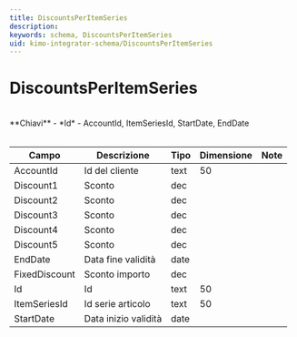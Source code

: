 ```yaml
---
title: DiscountsPerItemSeries
description:
keywords: schema, DiscountsPerItemSeries
uid: kimo-integrator-schema/DiscountsPerItemSeries
---
```


# DiscountsPerItemSeries

<br>
**Chiavi**
- *Id*
- AccountId, ItemSeriesId, StartDate, EndDate
<br><br>

| Campo | Descrizione | Tipo | Dimensione | Note |
| --- | --- | --- | --- | --- |
| AccountId | Id del cliente | text | 50 |  |
| Discount1 | Sconto | dec |  |  |
| Discount2 | Sconto | dec |  |  |
| Discount3 | Sconto | dec |  |  |
| Discount4 | Sconto | dec |  |  |
| Discount5 | Sconto | dec |  |  |
| EndDate | Data fine validità | date |  |  |
| FixedDiscount | Sconto importo | dec |  |  |
| Id | Id | text | 50 |  |
| ItemSeriesId | Id serie articolo | text | 50 |  |
| StartDate | Data inizio validità | date |  |  |

